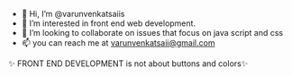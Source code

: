 - 👋 Hi, I’m @varunvenkatsaiis
- 👀 I’m interested in front end web development.
- 💞️ I’m looking to collaborate on issues that focus on java script and css
- 📫 you can reach me at varunvenkatsaii@gmail.com



✨ FRONT END DEVELOPMENT is not about buttons and colors✨

<!---
varunvenkatsaiis/varunvenkatsaiis is a ✨ special ✨ repository because its `README.md` (this file) appears on your GitHub profile.
You can click the Preview link to take a look at your changes.
--->
